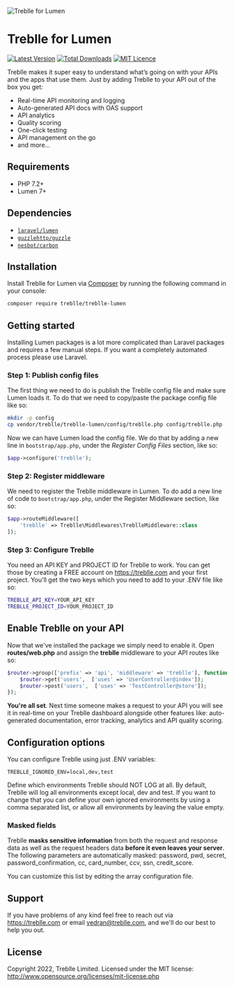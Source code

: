 
<img src="https://d224n10qh3hhwu.cloudfront.net/github/hero-lumen.jpg" alt="Treblle for Lumen" align="center">

# Treblle for Lumen

[![Latest Version](https://img.shields.io/packagist/v/treblle/treblle-lumen)](https://packagist.org/packages/treblle/treblle-lumen)
[![Total Downloads](https://img.shields.io/packagist/dt/treblle/treblle-lumen)](https://packagist.org/packages/treblle/treblle-lumen)
[![MIT Licence](https://img.shields.io/packagist/l/treblle/treblle-lumen)](LICENSE)

Treblle makes it super easy to understand what’s going on with your APIs and the apps that use them. Just by adding
Treblle to your API out of the box you get:

* Real-time API monitoring and logging
* Auto-generated API docs with OAS support
* API analytics
* Quality scoring
* One-click testing
* API management on the go
* and more...

## Requirements

* PHP 7.2+
* Lumen 7+

## Dependencies

* [`laravel/lumen`](https://packagist.org/packages/laravel/lumen)
* [`guzzlehttp/guzzle`](https://packagist.org/packages/guzzlehttp/guzzle)
* [`nesbot/carbon`](https://packagist.org/packages/nesbot/carbon)

## Installation

Install Treblle for Lumen via [Composer](http://getcomposer.org/) by running the following command in your console:

```bash
composer require treblle/treblle-lumen
```

## Getting started
Installing Lumen packages is a lot more complicated than Laravel packages and requires a few manual steps. If you want a completely automated process please use Laravel.

### Step 1: Publish config files
The first thing we need to do is publish the Treblle config file and make sure Lumen loads it. To do that we need to copy/paste the package config file like so:

```bash
mkdir -p config
cp vendor/treblle/treblle-lumen/config/treblle.php config/treblle.php
```
Now we can have Lumen load the config file. We do that by adding a new line in `bootstrap/app.php`, under the *Register Config Files* section, like so:

```php
$app->configure('treblle');
```

### Step 2: Register middleware
We need to register the Treblle middleware in Lumen. To do add a new line of code to `bootstrap/app.php`, under the Register Middleware section, like so:
```php
$app->routeMiddleware([
    'treblle' => Treblle\Middlewares\TreblleMiddleware::class
]);
```
### Step 3: Configure Treblle
You need an API KEY and PROJECT ID for Treblle to work. You can get those by creating a FREE account on <https://treblle.com> and your first project. You'll get the two keys which you need to add to your .ENV file like so:

```bash
TREBLLE_API_KEY=YOUR_API_KEY
TREBLLE_PROJECT_ID=YOUR_PROJECT_ID
```

## Enable Treblle on your API

Now that we've installed the package we simply need to enable it. Open **routes/web.php** and assign the **treblle** middleware to your API routes like so:

```php
$router->group(['prefix' => 'api', 'middleware' => 'treblle'], function () use ($router) {
    $router->get('users',  ['uses' => 'UserController@index']);
    $router->post('users',  ['uses' => 'TestController@store']);
});
```
**You're all set**. Next time someone makes a request to your API you will see it in real-time on your Treblle dashboard
alongside other features like: auto-generated documentation, error tracking, analytics and API quality scoring.

## Configuration options

You can configure Treblle using just .ENV variables:

```shell
TREBLLE_IGNORED_ENV=local,dev,test
```

Define which environments Treblle should NOT LOG at all. By default, Treblle will log all environments except local, dev
and test. If you want to change that you can define your own ignored environments by using a comma separated list, or
allow all environments by leaving the value empty.

### Masked fields

Treblle **masks sensitive information** from both the request and response data as well as the request headers data
**before it even leaves your server**. The following parameters are automatically masked: password, pwd, secret,
password_confirmation, cc, card_number, ccv, ssn, credit_score.

You can customize this list by editing the array  configuration file.

## Support

If you have problems of any kind feel free to reach out via <https://treblle.com> or email vedran@treblle.com, and we'll
do our best to help you out.

## License

Copyright 2022, Treblle Limited. Licensed under the MIT license:
http://www.opensource.org/licenses/mit-license.php

